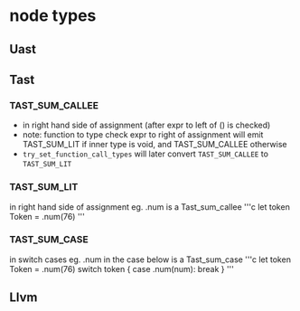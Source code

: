 # node types
## Uast
## Tast
### TAST_SUM_CALLEE
- in right hand side of assignment (after expr to left of () is checked)
- note: function to type check expr to right of assignment will emit TAST_SUM_LIT if inner type is void, and TAST_SUM_CALLEE otherwise
- `try_set_function_call_types` will later convert `TAST_SUM_CALLEE` to `TAST_SUM_LIT`
### TAST_SUM_LIT
in right hand side of assignment
eg. .num is a Tast_sum_callee
'''c
let token Token = .num(76)
'''
### TAST_SUM_CASE
in switch cases
eg. .num in the case below is a Tast_sum_case
'''c
let token Token = .num(76)
switch token {
    case .num(num): break
}
'''
## Llvm

